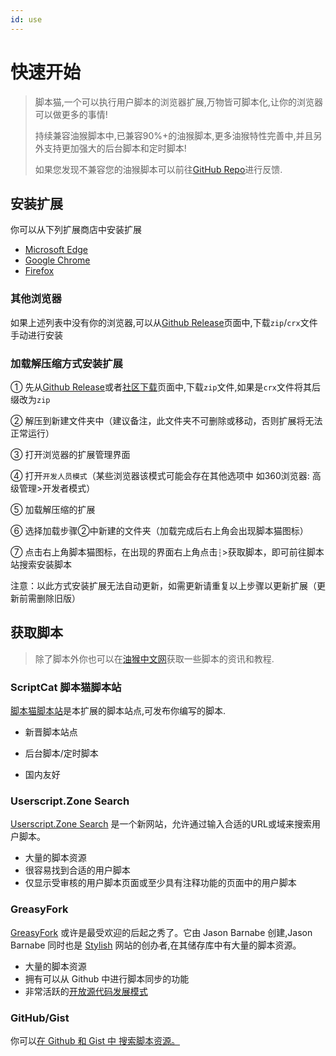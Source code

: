```yaml
---
id: use
---
```



# 快速开始

> 脚本猫,一个可以执行用户脚本的浏览器扩展,万物皆可脚本化,让你的浏览器可以做更多的事情!
>
> 持续兼容油猴脚本中,已兼容90%+的油猴脚本,更多油猴特性完善中,并且另外支持更加强大的后台脚本和定时脚本!
>
> 如果您发现不兼容您的油猴脚本可以前往[GitHub Repo](https://github.com/scriptscat/scriptcat)进行反馈.



## 安装扩展

你可以从下列扩展商店中安装扩展

* [Microsoft Edge](https://microsoftedge.microsoft.com/addons/detail/scriptcat/liilgpjgabokdklappibcjfablkpcekh)
* [Google Chrome](https://chrome.google.com/webstore/detail/scriptcat/ndcooeababalnlpkfedmmbbbgkljhpjf)
* [Firefox](https://addons.mozilla.org/zh-CN/firefox/addon/scriptcat/)



### 其他浏览器

如果上述列表中没有你的浏览器,可以从[Github Release](https://github.com/scriptscat/scriptcat/releases)页面中,下载`zip`/`crx`文件手动进行安装



### 加载解压缩方式安装扩展

① 先从[Github Release](https://github.com/scriptscat/scriptcat/releases)或者[社区下载](https://bbs.tampermonkey.net.cn/thread-3068-1-1.html)页面中,下载`zip`文件,如果是`crx`文件将其后缀改为`zip`

② 解压到新建文件夹中（建议备注，此文件夹不可删除或移动，否则扩展将无法正常运行）

③ 打开浏览器的扩展管理界面

④ 打开`开发人员模式`（某些浏览器该模式可能会存在其他选项中 如360浏览器: 高级管理>开发者模式）

⑤ 加载解压缩的扩展

⑥ 选择加载步骤②中新建的文件夹（加载完成后右上角会出现脚本猫图标）

⑦ 点击右上角脚本猫图标，在出现的界面右上角点击`┆`>获取脚本，即可前往脚本站搜索安装脚本

注意：以此方式安装扩展无法自动更新，如需更新请重复以上步骤以更新扩展（更新前需删除旧版）



## 获取脚本

> 除了脚本外你也可以在[油猴中文网](https://bbs.tampermonkey.net.cn/)获取一些脚本的资讯和教程.



### ScriptCat 脚本猫脚本站

[脚本猫脚本站](https://scriptcat.org/)是本扩展的脚本站点,可发布你编写的脚本.

* 新晋脚本站点

* 后台脚本/定时脚本
* 国内友好



### Userscript.Zone Search

[Userscript.Zone Search](https://www.userscript.zone/?utm_source=tm.net&utm_medium=scripts) 是一个新网站，允许通过输入合适的URL或域来搜索用户脚本。

-  大量的脚本资源
-  很容易找到合适的用户脚本
-  仅显示受审核的用户脚本页面或至少具有注释功能的页面中的用户脚本



### GreasyFork

[GreasyFork](https://greasyfork.org/) 或许是最受欢迎的后起之秀了。它由 Jason Barnabe 创建,Jason Barnabe 同时也是 [Stylish](https://userstyles.org/) 网站的创办者,在其储存库中有大量的脚本资源。

-  大量的脚本资源
-  拥有可以从 Github 中进行脚本同步的功能
-  非常活跃的[开放源代码发展模式](https://github.com/JasonBarnabe/greasyfork)



### GitHub/Gist

你可以[在 Github 和 Gist 中 搜索脚本资源。](https://gist.github.com/search?l=JavaScript&o=desc&q="%3D%3DUserScript%3D%3D"&s=updated)